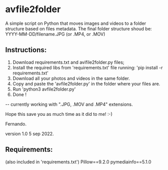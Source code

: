 # avfile2folder

A simple script on Python that moves images and videos to a folder structure based on files metadata.
The final folder structure shoud be: YYYY-MM-DD/filename.JPG (or .MP4, or .MOV)

## Instructions:
1. Download requirements.txt and avifile2folder.py files;
2. Install the required libs from 'requirements.txt' file running: 'pip install -r requirements.txt'
3. Download all your photos and videos in the same folder. 
4. Copy and paste the 'avfile2folder.py' in the folder where your files are.
5. Run 'python3 avfile2folder.py'
6. Done !

-- currently working with ".JPG, .MOV and .MP4" extensions. 


Hope this save you as much time as it did to me! 
:-)


Fernando.

version 1.0
5 sep 2022.





## Requirements:
(also included in 'requirements.txt')
Pillow==9.2.0
pymediainfo==5.1.0


